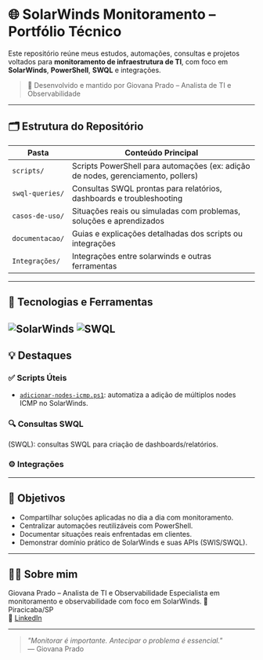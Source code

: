 
# 🌐 SolarWinds Monitoramento – Portfólio Técnico

Este repositório reúne meus estudos, automações, consultas e projetos voltados para **monitoramento de infraestrutura de TI**, com foco em **SolarWinds**, **PowerShell**, **SWQL** e integrações.

> 🔧 Desenvolvido e mantido por Giovana Prado – Analista de TI e Observabilidade

---

## 🗂️ Estrutura do Repositório

| Pasta             | Conteúdo Principal                                                                 |
|------------------|--------------------------------------------------------------------------------------|
| `scripts/`        | Scripts PowerShell para automações (ex: adição de nodes, gerenciamento, pollers)   |
| `swql-queries/`   | Consultas SWQL prontas para relatórios, dashboards e troubleshooting                |       
| `casos-de-uso/`   | Situações reais ou simuladas com problemas, soluções e aprendizados                 |
| `documentacao/`   | Guias e explicações detalhadas dos scripts ou integrações                          |
| `Integrações/`    | Integrações entre solarwinds e outras ferramentas                                   |

---

## 🧠 Tecnologias e Ferramentas


![SolarWinds](https://img.shields.io/badge/SolarWinds-Monitoring-orange)
![SWQL](https://img.shields.io/badge/SWQL-Query-blue)
---

## 💡 Destaques

### ✅ Scripts Úteis
- [`adicionar-nodes-icmp.ps1`](Scripts/adicionar-nodes-em-massa-ICMP.ps1): automatiza a adição de múltiplos nodes ICMP no SolarWinds.

### 🔍 Consultas SWQL
(SWQL): consultas SWQL para criação de dashboards/relatórios.

### ⚙️ Integrações

---

## 📌 Objetivos

- Compartilhar soluções aplicadas no dia a dia com monitoramento.
- Centralizar automações reutilizáveis com PowerShell.
- Documentar situações reais enfrentadas em clientes.
- Demonstrar domínio prático de SolarWinds e suas APIs (SWIS/SWQL).

---

## 👩‍💻 Sobre mim

Giovana Prado – Analista de TI e Observabilidade
Especialista em monitoramento e observabilidade com foco em SolarWinds. 
📍 Piracicaba/SP  
🔗 [LinkedIn](www.linkedin.com/in/giovana-p-0652b6107)

---

> _"Monitorar é importante. Antecipar o problema é essencial."_  
> — Giovana Prado
